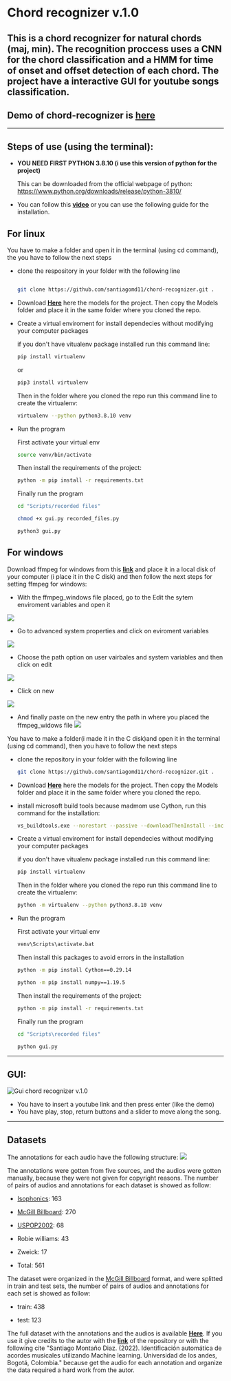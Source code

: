 # Chord recognizer v.1.0

## This is a chord recognizer for natural chords (maj, min). The recognition proccess uses a CNN for the chord classification and a HMM for time of onset and offset  detection of each chord. The project have a interactive GUI for youtube songs classification.

## **Demo of chord-recognizer is** **[here](https://youtu.be/3b4xgkvJZRE)**


---
## **Steps of use (using the terminal)**:

* **YOU NEED FIRST PYTHON 3.8.10 (i use this    version of python for the project)**

    This can be downloaded from the official webpage of python: https://www.python.org/downloads/release/python-3810/

* You can follow this **[video](https://youtu.be/zQ3w5fg5qbI)** or you can use the following guide for the installation.




## For linux
You have to make a folder and open it in the terminal (using cd command), the you have to follow the next steps

* clone the respository in your folder with the following line


    ```bash

    git clone https://github.com/santiagomd11/chord-recognizer.git .

    ```

*  Download **[Here](https://drive.google.com/drive/folders/19NX9zFIGRTnaMxOJRTUrqHzicNxPMeMS?usp=sharing)** here the models for the project. Then copy the Models folder and place it in the same folder where you cloned the repo.

* Create a virtual enviroment for install dependecies without modifying your computer packages

    if you don't have vitualenv package installed run this command line:


    ```bash
    pip install virtualenv
    ```
    or 
    ```bash
    pip3 install virtualenv
    ```
    Then in the folder where you cloned the repo run this command line to create the virtualenv:

    ```bash
    virtualenv --python python3.8.10 venv
    ```

* Run the program

    First activate your virtual env

    ```bash
    source venv/bin/activate
    ```
    Then install the requirements of the project:
    ```bash
    python -m pip install -r requirements.txt
    ``` 

    Finally run the program

     ```bash
    cd "Scripts/recorded files"
    ``` 
    ```bash
    chmod +x gui.py recorded_files.py
    ``` 
    ```bash
    python3 gui.py
    ``` 

## For windows

Download ffmpeg for windows from this **[link](https://drive.google.com/drive/folders/1XcaDCQ4I0_MwtHclJ72JXfcqYf2MRr-U?usp=sharing)** and place it in a local disk of your computer (i place it in the C disk) and then follow the next steps for setting ffmpeg for windows:

* With the ffmpeg_windows file placed, go to the Edit the sytem enviroment variables and open it

![](/Images/step1.jpg)

*  Go to advanced system properties and click on eviroment variables

![](/Images/step2.JPG)

* Choose the path option on user vairbales and system variables and then click on edit

![](/Images/step3.jpg)

* Click on new

![](/Images/step4.jpg)

* And finally paste on the new entry the path in where you placed the ffmpeg_widows file
![](/Images/step5.jpg)



You have to make a folder(i made it in the C disk)and open it in the terminal (using cd command), then you have to follow the next steps

* clone the repository in your folder with the following line


    ```bash
    git clone https://github.com/santiagomd11/chord-recognizer.git .
    ```
*  Download **[Here](https://drive.google.com/drive/folders/19NX9zFIGRTnaMxOJRTUrqHzicNxPMeMS?usp=sharing)** here the models for the project. Then copy the Models folder and place it in the same folder where you cloned the repo.

* install microsoft build tools because madmom use Cython, run this command for the installation:
    ```bash
    vs_buildtools.exe --norestart --passive --downloadThenInstall --includeRecommended --add Microsoft.VisualStudio.Workload.NativeDesktop --add Microsoft.VisualStudio.Workload.VCTools --add Microsoft.VisualStudio.Workload.MSBuildTools
    ``` 

* Create a virtual enviroment for install dependecies without modifying your computer packages

    if you don't have vitualenv package installed run this command line:


    ```bash
    pip install virtualenv
    ```
    Then in the folder where you cloned the repo run this command line to create the virtualenv:

    ```bash
    python -m virtualenv --python python3.8.10 venv
    ```

* Run the program

    First activate your virtual env
    ```bash
    venv\Scripts\activate.bat
    ```
    Then install this packages to avoid errors in the installation
    ```bash
    python -m pip install Cython==0.29.14
    ```
    ```bash
    python -m pip install numpy==1.19.5
    ``` 
    Then install the requirements of the project:
    ```bash
    python -m pip install -r requirements.txt
    ``` 

    Finally run the program

     ```bash
    cd "Scripts\recorded files"
    ``` 
    ```bash
    python gui.py
    ``` 
---
## **GUI**:
![Gui chord recognizer v.1.0](/Images/gui_img.png)

* You have to insert a youtube link and then press enter (like the demo)
* You have play, stop, return buttons and a slider to move along the song.

---
## Datasets

The annotations for each audio have the following structure: 
![](/Images/Annotation_struct.png)

The annotations were gotten from five sources, and the audios were gotten manually, because they were not given for copyright reasons. The number of pairs of audios and annotations for each dataset is showed as follow:

* [Isophonics](http://www.isophonics.net/content/reference-annotations-beatles): 163
* [McGill Billboard](https://ddmal.music.mcgill.ca/research/The_McGill_Billboard_Project_(Chord_Analysis_Dataset)/): 270

* [USPOP2002](http://labrosa.ee.columbia.edu/projects/musicsim/uspop2002.html): 68

* Robie williams: 43

* Zweick: 17

* Total: 561

The dataset were organized in the [McGill Billboard](https://ddmal.music.mcgill.ca/research/The_McGill_Billboard_Project_(Chord_Analysis_Dataset)/) format, and were splitted in train and test sets, the number of pairs of audios and annotations for each set is showed as follow:

* train: 438 

* test: 123

The full dataset with the annotations and the audios is available **[Here](https://drive.google.com/file/d/1KP_UJPdOgFA-I7vL7BjNO2Vz6FdQEQUk/view)**. If you use it give credits to the autor with the **[link](https://github.com/santiagomd11/chord-recognizer)** of the repository or with the following cite "Santiago Montaño Diaz. (2022). Identificación automática de acordes musicales utilizando Machine learning. Universidad de los andes, Bogotá, Colombia." because get the audio for each annotation and organize the data required a hard work from the autor.

